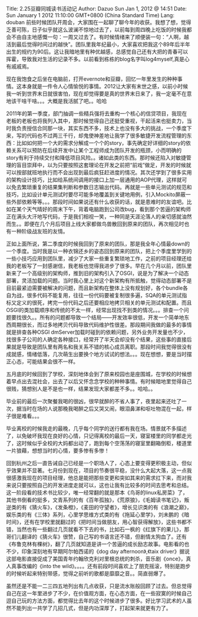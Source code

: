 Title: 2.25豆瓣同城读书活动记
Author: Dazuo Sun
Jan 1, 2012 @ 14:51
Date: Sun January 1 2012 11:10:00 GMT+0800 (China Standard Time)
Lang: douban
   前些时候团队开周会，大家围在一起聊了聊今年的收获。我想了想，觉得乏善可陈，日子似乎就这么波澜不惊地过去了，以前每到周四晚上吃饭的时候我都会不由自主地感慨一句：一周又过去了。有时候情绪来了顺便装一句：“人啊，越活到最后觉得时间过的越快”。团队里我年纪最小，大家喜欢把我这个89年后半年出生的规约为90后。这让我暗地里有种优越感，总感觉自己还有大把的青春可以挥霍，导致我对生活的记录不多。以前看到栋栋的blog名字叫log4myself,真是心有戚戚焉。

   现在我饱食之后坐在电脑前，打开evernote和豆瓣，回忆一年里发生的种种事情。这本身就是一件令人心情愉悦的事情。2012让大家有末世之感，以前小时候我一听到世界末日就很害怕，现在却觉得要是真的世界末日来了，我一定毫不在意地该干啥干啥。。。大概是我活腻了吧。。哈哈
   
   2011年的第一季度，部门抽调一些精兵强将去重构一个核心的信贷项目，我现在老板的老板也将我列入其中，那时候觉得自己还挺受重视，干起活来也挺卖力，当时我负责授信合同那一块，其实东西不多，技术上也没有多大的挑战，一个季度下来，写的代码也不过两三千行，却鬼使神差地让我学了很多敏捷开发流程管理的东西：比如如何把一个大的需求分解成一个个的story，事先确定好详细的story的依赖关系可以预防在后续开发中让某个工程师成为团队开发的瓶颈，小而明确的story有利于持续交付和降低项目风险。。诸如此类的东西。那时候还陷入对敏捷管理的盲目崇拜中，以为只要按照这套理论在开发之前把“前戏”做足，开发的时候就可以按部就班地执行而不会出现到最后疯狂赶进度的情况。其次还学到了很多实用的架构设计技巧，比如给系统间调用的接口上加一层通用的AOP代理，这样就可以免去繁琐重复的结果集判断和参数日志输出代码。再就是一些单元测试的规范和技巧，比如设计单元测试时要尽可能多地覆盖到关键地用例，引入Mockito屏蔽一些外部依赖等等。。。那段时间如果说还有什么收获的话，就是患难时的友谊吧。比如在某个天气晴好的周末下午，背着电脑跑到公司改bug，看到那个苦逼的架构师正在满头大汗地写代码，于是我们相视一笑，一种同是天涯沦落人的亲切感就油然而生。。即便在几个月后项目上线大家都做鸟兽散回到原来的团队，再次相见时也有一种阶级战友班的友情。
    
   正如上面所说，第二季度的时候我回到了原来的团队，那是我全年心情最down的一个季度。当时我是以一种衣锦还乡的姿态回到原来的团队，把上个季度里学到的一些小技巧应用到团队里，减少了大家一些重复繁琐地工作，之前的项目经理还给我的老板写了一封感谢信，我老板也觉得我进步了很多。早在几个月以前，团队里新来了一个高级别的架构师，推到旧的架构引入了OSGI，说是为了解决一个动态部署，灵活加载的问题。当时我心里上对这个新架构有所抵触，觉得动态部署不是目前最紧迫需要被解决的问题，而且新架构在整体上没有规划好，各个bundle各自为战，很多代码不能复用，往往一份代码要被复制很多遍，SQA的单元测试指标又定义的很死，拷完一份代码之后还要相应地拷贝相关的单元测试和配置。而且OSGI的类加载顺序和传统的不太一样，经常出现找不到类的情况。。。排查一个问题要找很久。。所有的问题都导致一个结局——开发效率很低，开发一个简单地东西周期很长，而过多地拷贝代码导致代码维护性很差。那段期间我做的最多的事情就是排查各种OSGI dmServer加载时碰到的依赖问题，另外业务开发量也不少，找很多子公司的人确定各种接口，经常开了半天会却没有个结果，这些事的直接后果就是导致是团队里有两名和我关系不错的核心成员离职。那段时间我觉得很没有成就感，情绪低落，几次萌生出要换个地方试试的想法。。。现在想想，要是当时摆正心态，可能结果会很不一样。
    
   五月底的时候回到了学校，深刻地体会到了原来校园也是座围城，在学校的时候想着早点出去混社会，出去了以后又怀念念学校的种种事情。有时候暗地里觉得自己很贱，猜想别人是不是也一样，结果发现大家都差不多。。哈哈。。
    
   毕业前的最后一次聚餐我喝的很凶，很早就醉的不省人事了，夜里起来还吐了一次，据当时在场的人说那晚我喝醉之后又哭又闹，眼泪鼻涕和呕吐物混在一起，样子很是难看。。。
    
   毕业离校的时候我走的最晚，几乎每个同学的送行都有我在场。情景就不多描述了，以免破坏我现在良好的心情，只记得离校的最后一天，寝室楼里的同学都走光了，这时候似乎全校的大妈都出动了，跑到每个空荡荡的寝室里翻箱倒柜，楼道里一片狼藉，想想当时的心情，要多惨有多惨！
    
   回到杭州之后一直告诫自己已经是一个职场人了，心态上要变得更积极主动，但似乎效果并不显著。七月份到现在，项目的节奏很平稳，没什么大起大落，这一点我很感激我现在的项目经理，他总是能把那些变更和突如其来的需求扛下来，而对我来说只要按照自己的开发进度走就可以，这也让我有比较多的时间去思考和总结。这一阶段看的技术书比较少，唯一经常翻的就是那本《鸟哥的linux私房菜》了，其他书倒看的挺多，文青系列的有《百年孤独》，《荒原狼》，《毛姆读书笔记》，叛逆类的有《猜火车》，《发条橙》，《麦田的守望者》，增长见识类的有《浪潮之巅》，娱乐类的有《三体》系列，心里学思维方式类的有《拖延心里学》，刘未鹏的《暗时间》，还有在学校里就翻过的《把时间当做朋友，用心智获得解放》，这些书都不错，当然也有一些翻过几页就看不下去的书，比如石一枫的《红旗下的果儿》，那哥们儿翻译的《猜火车》很赞，自己写的书语言还不错，但剧情太狗血了。还有《布鲁克林有棵树》，翻了几页就知道是讲一个苦逼的成长励志故事。电影看的也不少，印象深刻地有早期阿尔帕西诺的《dog day afternoon》,《taix driver》据说这部电影直接促成了美国青年约翰欣克利对里根总统的刺杀，音乐剧《once》，真人真事改编的《into the wild》。。。。还有前段时间喜欢上了朋克摇滚，特别是跑步的时候听起来特别带感，觉得之前听的歌都是靡靡之音。。简直弱爆了。
     
     
   虽然还是不能一二三四五地列出有几点收获，只是流水账般回顾了过去。但总觉得自己在这一年里进步了不少，在价值观方面，在心态方面，在一些寂寞的时候自己逗自己玩的方法方面，都觉得比去年的这个时候进步了很多。好比学习武术的人虽然不能列出一共学了几招几式，但是内功深厚了，打起架来就更有力了。
    